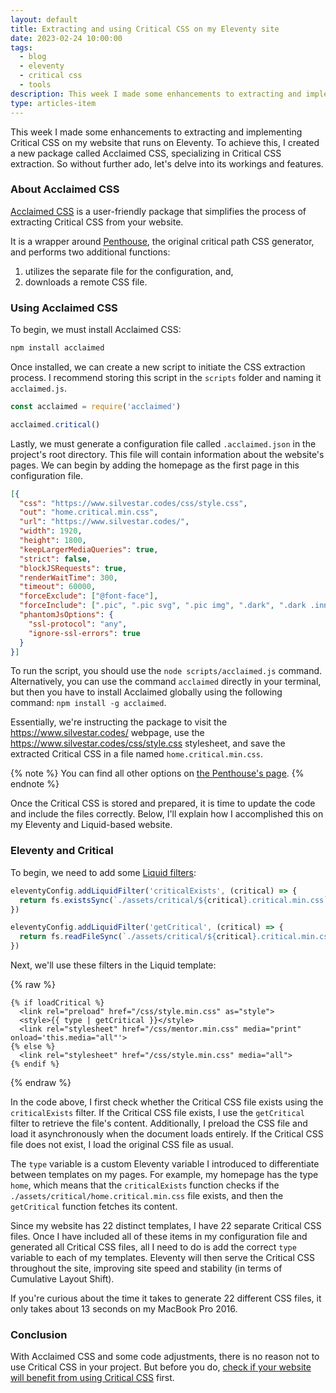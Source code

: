 ```yaml
---
layout: default
title: Extracting and using Critical CSS on my Eleventy site
date: 2023-02-24 10:00:00
tags:
  - blog
  - eleventy
  - critical css
  - tools
description: This week I made some enhancements to extracting and implementing Critical CSS on my website that runs on Eleventy. Let's delve into its workings and features.
type: articles-item
---
```


This week I made some enhancements to extracting and implementing Critical CSS on my website that runs on Eleventy. To achieve this, I created a new package called Acclaimed CSS, specializing in Critical CSS extraction. So without further ado, let's delve into its workings and features.

### About Acclaimed CSS

[Acclaimed CSS](https://www.npmjs.com/package/acclaimed) is a user-friendly package that simplifies the process of extracting Critical CSS from your website.

It is a wrapper around [Penthouse](https://github.com/pocketjoso/penthouse), the original critical path CSS generator, and performs two additional functions:

1. utilizes the separate file for the configuration, and,
2. downloads a remote CSS file.

### Using Acclaimed CSS

To begin, we must install Acclaimed CSS:

```bash
npm install acclaimed
```

Once installed, we can create a new script to initiate the CSS extraction process. I recommend storing this script in the `scripts` folder and naming it `acclaimed.js`.

```js
const acclaimed = require('acclaimed')

acclaimed.critical()
```

Lastly, we must generate a configuration file called `.acclaimed.json` in the project's root directory. This file will contain information about the website's pages. We can begin by adding the homepage as the first page in this configuration file.

```json
[{
  "css": "https://www.silvestar.codes/css/style.css",
  "out": "home.critical.min.css",
  "url": "https://www.silvestar.codes/",
  "width": 1920,
  "height": 1800,
  "keepLargerMediaQueries": true,
  "strict": false,
  "blockJSRequests": true,
  "renderWaitTime": 300,
  "timeout": 60000,
  "forceExclude": ["@font-face"],
  "forceInclude": [".pic", ".pic svg", ".pic img", ".dark", ".dark .inner:not([id*=\"kss\"])", ".dark img"],
  "phantomJsOptions": {
    "ssl-protocol": "any",
    "ignore-ssl-errors": true
  }
}]
```

To run the script, you should use the `node scripts/acclaimed.js` command. Alternatively, you can use the command `acclaimed` directly in your terminal, but then you have to install Acclaimed globally using the following command: `npm install -g acclaimed`.

Essentially, we're instructing the package to visit the <https://www.silvestar.codes/> webpage, use the <https://www.silvestar.codes/css/style.css> stylesheet, and save the extracted Critical CSS in a file named `home.critical.min.css`.

{% note %}
You can find all other options on [the Penthouse's page](https://github.com/pocketjoso/penthouse#options).
{% endnote %}

Once the Critical CSS is stored and prepared, it is time to update the code and include the files correctly. Below, I'll explain how I accomplished this on my Eleventy and Liquid-based website.

### Eleventy and Critical

To begin, we need to add some [Liquid filters](https://www.11ty.dev/docs/filters/#per-engine-filters):

```js
eleventyConfig.addLiquidFilter('criticalExists', (critical) => {
  return fs.existsSync(`./assets/critical/${critical}.critical.min.css`)
})

eleventyConfig.addLiquidFilter('getCritical', (critical) => {
  return fs.readFileSync(`./assets/critical/${critical}.critical.min.css`)
})
```

Next, we'll use these filters in the Liquid template:

{% raw %}
```liquid
{% if loadCritical %}
  <link rel="preload" href="/css/style.min.css" as="style">
  <style>{{ type | getCritical }}</style>
  <link rel="stylesheet" href="/css/mentor.min.css" media="print" onload='this.media="all"'>
{% else %}
  <link rel="stylesheet" href="/css/style.min.css" media="all">
{% endif %}
```
{% endraw %}

In the code above, I first check whether the Critical CSS file exists using the `criticalExists` filter. If the Critical CSS file exists, I use the `getCritical` filter to retrieve the file's content. Additionally, I preload the CSS file and load it asynchronously when the document loads entirely. If the Critical CSS file does not exist, I load the original CSS file as usual.

The `type` variable is a custom Eleventy variable I introduced to differentiate between templates on my pages. For example, my homepage has the type `home`, which means that the `criticalExists` function checks if the `./assets/critical/home.critical.min.css` file exists, and then the `getCritical` function fetches its content.

Since my website has 22 distinct templates, I have 22 separate Critical CSS files. Once I have included all of these items in my configuration file and generated all Critical CSS files, all I need to do is add the correct `type` variable to each of my templates. Eleventy will then serve the Critical CSS throughout the site, improving site speed and stability (in terms of Cumulative Layout Shift).

If you're curious about the time it takes to generate 22 different CSS files, it only takes about 13 seconds on my MacBook Pro 2016.

### Conclusion

With Acclaimed CSS and some code adjustments, there is no reason not to use Critical CSS in your project. But before you do, [check if your website will benefit from using Critical CSS](https://csswizardry.com/2022/09/critical-css-not-so-fast/) first.
